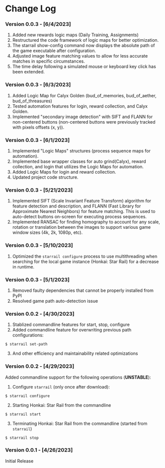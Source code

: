 # Change Log

### Version 0.0.3 - [6/4/2023]
1. Added new rewards logic maps (Daily Training, Assignments)
2. Restructured the code framework of logic maps for better optimization.
3. The starrail show-config command now displays the absolute path of the game executable after configuration.
4. Adjusted image feature matching values to allow for less accurate matches in specific circumstances.
5. The time delay following a simulated mouse or keyboard key click has been extended.

### Version 0.0.3 - [6/3/2023]
1. Added Logic Map for Calyx Golden (bud_of_memories, bud_of_aether, bud_of_threasures)
2. Tested automation features for login, reward collection, and Calyx Golden.
3. Implemented "secondary image detection" with SIFT and FLANN for non-centered buttons (non-centered buttons were previously tracked with pixels offsets (x, y)).   

### Version 0.0.3 - [6/1/2023]
1. Implemented "Logic Maps" structures (process sequence maps for automation).
2. Implemented base wrapper classes for auto grind(Calyx), reward collection, and login that utilizes the Logic Maps for automation.
3. Added Logic Maps for login and reward collection.
4. Updated project code structure.

### Version 0.0.3 - [5/21/2023]
1. Implemented SIFT (Scale Invariant Feature Transform) algorithm for feature detection and description, and FLANN (Fast Library for Approximate Nearest Neighbors) for feature matching. This is used to auto-detect buttons on-screen for executing process sequences. 
2. Implemented RANSAC for finding homography to account for any scale, rotation or translation between the images to support various game window sizes (4k, 2k, 1080p, etc).

### Version 0.0.3 - [5/10/2023]
1. Optimized the `starrail configure` process to use multithreading when searching for the local game instance (Honkai: Star Rail) for a decrease in runtime.

### Version 0.0.3 - [5/1/2023]
1. Removed faulty dependencies that cannot be properly installed from PyPI
2. Resolved game path auto-detection issue

### Version 0.0.2 - [4/30/2023]
1. Stablized commandline features for start, stop, configure
2. Added commandline feature for overwriting previous path configurations:
```shell
$ starrail set-path
```
3. And other efficiency and maintainability related optimizations

### Version 0.0.2 - [4/29/2023]
Added commandline support for the following operations (**UNSTABLE**):

1. Configure `starrail` (only once after download):
```shell
$ starrail configure
```
2. Starting Honkai: Star Rail from the commandline
```shell
$ starrail start
```
3. Terminating Honkai: Star Rail from the commandline (started from `starrail`)
```shell
$ starrail stop
```

### Version 0.0.1 - [4/26/2023]
Initial Release
